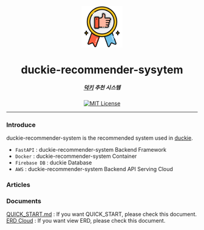 <p align="center">
  <img src="./assets/recommendation.png" width="21.56%" alt="duck" />
</p>
<h1 align="center">duckie-recommender-sysytem</h1>
<h5 align="center"><a href="https://github.com/sungbinland/duckie">덕키</a> 추천 시스템</h5>
<p align="center">
    <a href="LICENSE"><img alt="MIT License" src="https://img.shields.io/badge/License-MIT-blue"/></a>
</p>

---

### Introduce
duckie-recommender-system is the recommended system used in [duckie](https://github.com/sungbinland/duckie).

- `FastAPI` : duckie-recommender-system Backend Framework
- `Docker` : duckie-recommender-system Container
- `Firebase DB` : duckie Database
- `AWS` : duckie-recommender-system Backend API Serving Cloud

### Articles

### Documents
[QUICK_START.md](https://github.com/sungbinland/duckie-recommender-system/blob/main/QUICK_START.md) : If you want QUICK_START, please check this document.  
[ERD Cloud](https://www.erdcloud.com/d/onmakGcXeNnB4w8s7) : If you want view ERD, please check this document.